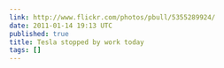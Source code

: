 ```yaml
---
link: http://www.flickr.com/photos/pbull/5355289924/
date: 2011-01-14 19:13 UTC
published: true
title: Tesla stopped by work today
tags: []
---
```



